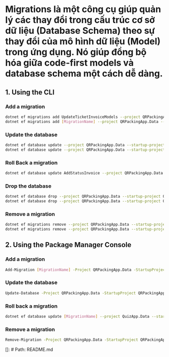 # Migrations là một công cụ giúp quản lý các thay đổi trong cấu trúc cơ sở dữ liệu (Database Schema) theo sự thay đổi của mô hình dữ liệu (Model) trong ứng dụng. Nó giúp đồng bộ hóa giữa code-first models và database schema một cách dễ dàng.

## 1. Using the CLI

### Add a migration
```bash
dotnet ef migrations add UpdateTicketInvoiceModels --project QRPackingApp.Data --startup-project QRPackingApp.WebAPI --context QRPackingAppDbContext --output-dir Migrations
dotnet ef migrations add [MigrationName] --project QRPackingApp.Data --startup-project QRPackingApp.API --context StorageDbContext --output-dir Migrations/Storage
```

### Update the database
```bash
dotnet ef database update --project QRPackingApp.Data --startup-project QRPackingApp.WebAPI --context QRPackingAppDbContext
dotnet ef database update --project QRPackingApp.Data --startup-project QRPackingApp.WebAPI --context StorageDbContext
```

### Roll Back a migration
```bash
dotnet ef database update AddStatusInvoice --project QRPackingApp.Data --startup-project QRPackingApp.WebAPI --context QRPackingAppDbContext
```

### Drop the database
```bash
dotnet ef database drop --project QRPackingApp.Data --startup-project QRPackingApp.WebAPI --context QRPackingAppDbContext
dotnet ef database drop --project QRPackingApp.Data --startup-project QRPackingApp.WebAPI --context StorageDbContext
```

### Remove a migration
```bash
dotnet ef migrations remove --project QRPackingApp.Data --startup-project QRPackingApp.WebAPI --context QRPackingAppDbContext
dotnet ef migrations remove --project QRPackingApp.Data --startup-project QRPackingApp.API --context StorageDbContext
```

## 2. Using the Package Manager Console
### Add a migration
```bash
Add-Migration [MigrationName] -Project QRPackingApp.Data -StartupProject QRPackingApp.WebAPI -Context QRPackingAppDbContext -OutputDir QRPackingApp.Data/Migrations
```

### Update the database
```bash
Update-Database -Project QRPackingApp.Data -StartupProject QRPackingApp.WebAPI -Context QRPackingAppDbContext
```

### Roll back a migration
```bash
dotnet ef database update [MigrationName] --project QuizApp.Data --startup-project QuizApp.WebAPI --context QuizAppDbContext
```

### Remove a migration
```bash
Remove-Migration -Project QRPackingApp.Data -StartupProject QRPackingApp.WebAPI -Context QRPackingAppDbContext
```

[]: # Path: README.md
